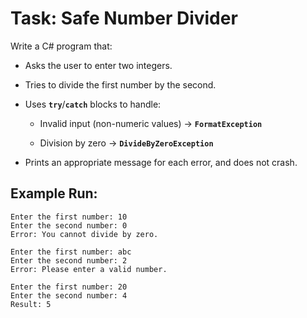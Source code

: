 # Task: Safe Number Divider

Write a C# program that:

- Asks the user to enter two integers.

- Tries to divide the first number by the second.

- Uses **`try`**/**`catch`** blocks to handle:

    - Invalid input (non-numeric values) → **`FormatException`**

    - Division by zero → **`DivideByZeroException`**

- Prints an appropriate message for each error, and does not crash.

## Example Run:

```
Enter the first number: 10
Enter the second number: 0
Error: You cannot divide by zero.
```

```
Enter the first number: abc
Enter the second number: 2
Error: Please enter a valid number.
```

```
Enter the first number: 20
Enter the second number: 4
Result: 5
```